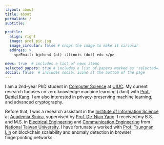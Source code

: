 ```yaml
---
layout: about
title: about
permalink: /
subtitle: 

profile:
  align: right
  image: prof_pic.jpg
  image_circular: false # crops the image to make it circular
  address: >
    <p>Email: bjchen4 (at) illinois (dot) edu </p>

news: true  # includes a list of news items
selected_papers: true # includes a list of papers marked as "selected={true}"
social: false  # includes social icons at the bottom of the page
---
```


I am a 2nd-year PhD student in [Computer Science](https://cs.illinois.edu/) at [UIUC](https://illinois.edu/). My current research focuses on zero knowledge machine learning (zkml) with [Prof. Daniel Kang](https://ddkang.github.io/). I am also interested in privacy-preserving machine learning, and advanced cryptography.

Before that, I was a research assistant in the [Institute of Information Science](https://www.iis.sinica.edu.tw/en/index.html) at [Academia Sinica](https://www.sinica.edu.tw/en), supervised by [Prof. De-Nian Yang](https://homepage.iis.sinica.edu.tw/pages/dnyang/vita_en.html). I received my B.S. and M.S. in [Electrical Engineering](https://web.ee.ntu.edu.tw/eng/index.php) and [Communication Engineering](https://comm.ntu.edu.tw/en/) from [National Taiwan University](https://www.ntu.edu.tw/english/). I have fortunately worked with [Prof. Tsungnan Lin](https://www.ee.ntu.edu.tw/profile1.php?id=76) on blockchain scalability and anomaly detection in browser fingerprinting networks.
